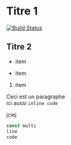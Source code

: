 # Titre 1

[![Build Status](https://travis-ci.org/cberez/ece-ast-2018.svg?branch=master)](https://travis-ci.org/cberez/ece-ast-2018)

## Titre 2

* item 
- item 
1. item 

Ceci est un paragraphe  
ici aussi `inline code`

jciej

```javascript
const multi
line
code
```


